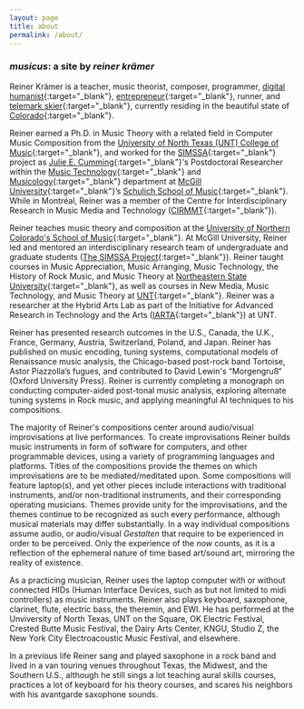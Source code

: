 ```yaml
---
layout: page
title: about
permalink: /about/
---
```


### *musicus*: a site by *reiner kr&auml;mer*

Reiner Krämer is a teacher, music theorist, composer, programmer, [digital humanist](https://www.thebritishacademy.ac.uk/blog/what-are-digital-humanities/){:target="_blank"}, [entrepreneur](https://www.mathnasium.com/boulder/about){:target="_blank"}, runner, and [telemark skier](https://www.youtube.com/watch?v=JCF_ejx4-Kc){:target="_blank"}, currently residing in the beautiful state of [Colorado](https://www.colorado.com){:target="_blank"}. 

Reiner earned a Ph.D. in Music Theory with a related field in Computer Music Composition from the [University of North Texas (UNT) College of Music](https://music.unt.edu){:target="_blank"}, and worked for the [SIMSSA](http://simssa.ca){:target="_blank"} project as [Julie E. Cumming](https://www.mcgill.ca/music/julie-e-cumming){:target="_blank"}'s Postdoctoral Researcher within the [Music Technology](https://www.mcgill.ca/music/about-us/music-technology){:target="_blank"} and [Musicology](https://www.mcgill.ca/music/about-us/music-history-musicology){:target="_blank"} department at [McGill University](https://www.mcgill.ca){:target="_blank"}’s [Schulich School of Music](https://www.mcgill.ca/music/){:target="_blank"}. While in Montréal, Reiner was a member of the Centre for Interdisciplinary Research in Music Media and Technology ([CIRMMT](https://www.cirmmt.org/){:target="_blank"}). 

Reiner teaches music theory and composition at the [University of Northern Colorado's School of Music](https://arts.unco.edu/music/){:target="_blank"}. At McGill University, Reiner led and mentored an interdisciplinary research team of undergraduate and graduate students ([The SIMSSA Project](http://simssa.ca){:target="_blank"}). Reiner taught courses in Music Appreciation, Music Arranging, Music Technology, the History of Rock Music, and Music Theory at [Northeastern State University](https://www.nsuok.edu){:target="_blank"}, as well as courses in New Media, Music Technology, and Music Theory at [UNT](https://www.unt.edu/index.html){:target="_blank"}. Reiner was a researcher at the Hybrid Arts Lab as part of the Initiative for Advanced Research in Technology and the Arts ([IARTA](https://iarta.unt.edu/hal/participants){:target="_blank"}) at UNT. 

Reiner has presented research outcomes in the U.S., Canada, the U.K., France, Germany, Austria, Switzerland, Poland, and Japan. Reiner has published on music encoding, tuning systems, computational models of Renaissance music analysis, the Chicago-based post-rock band Tortoise, Astor Piazzolla’s fugues, and contributed to David Lewin's “Morgengruß“ (Oxford University Press). Reiner is currently completing a monograph on conducting computer-aided post-tonal music analysis, exploring alternate tuning systems in Rock music, and applying meaningful AI techniques to his compositions.

The majority of Reiner's compositions center around audio/visual improvisations at live performances. To create improvisations Reiner builds music instruments in form of software for computers, and other programmable devices, using a variety of programming languages and platforms. Titles of the compositions provide the themes on which improvisations are to be mediated/meditated upon. Some compositions will feature laptop(s), and yet other pieces include interactions with traditional instruments, and/or non-traditional instruments, and their corresponding operating musicians. Themes provide unity for the improvisations, and the themes continue to be recognized as such every performance, although musical materials may differ substantially. In a way individual compositions assume audio, or audio/visual *Gestalten* that require to be experienced in order to be perceived. Only the experience of the *now* counts, as it is a reflection of the ephemeral nature of time based art/sound art, mirroring the reality of existence.

As a practicing musician, Reiner uses the laptop computer with or without connected HIDs (Human Interface Devices, such as but not limited to midi controllers) as music instruments. Reiner also plays keyboard, saxophone, clarinet, flute, electric bass, the theremin, and EWI. He has performed at the Unviversity of North Texas, UNT on the Square, OK Electric Festival, Crested Butte Music Festival, the Dairy Arts Center, KNGU, Studio Z, the New York City Electroacoustic Music Festival, and elsewhere.

In a previous life Reiner sang and played saxophone in a rock band and lived in a van touring venues throughout Texas, the Midwest, and the Southern U.S., although he still sings a lot teaching aural skills courses, practices a lot of keyboard for his theory courses, and scares his neighbors with his avantgarde saxophone sounds. 